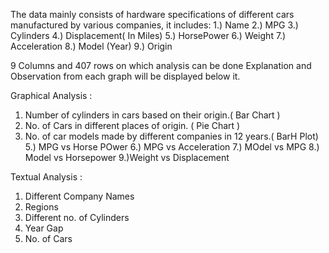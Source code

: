 The data mainly consists of hardware specifications of different cars manufactured by various companies,
it includes:
1.) Name
2.) MPG
3.) Cylinders
4.) Displacement( In Miles) 
5.) HorsePower
6.) Weight
7.) Acceleration
8.) Model (Year)
9.) Origin

9 Columns and 407 rows on which analysis can be done
Explanation and Observation from each graph will be displayed below it.


Graphical Analysis :
1) Number of cylinders in cars based on their origin.( Bar Chart )
3) No. of Cars in different places of origin. ( Pie Chart )
4) No. of car models made by different companies in 12 years.( BarH Plot)
5.) MPG vs Horse POwer
6.) MPG vs Acceleration
7.) MOdel vs MPG
8.) Model vs Horsepower
9.)Weight vs Displacement 


 Textual Analysis :
1) Different Company Names
2) Regions 
3) Different no. of Cylinders
4) Year Gap
5) No. of Cars
 